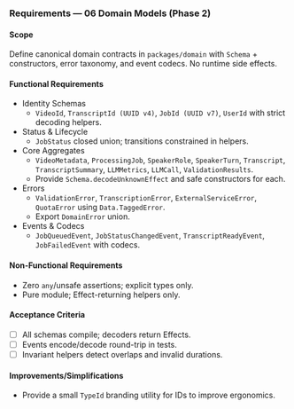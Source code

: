 ### Requirements — 06 Domain Models (Phase 2)

#### Scope

Define canonical domain contracts in `packages/domain` with `Schema` + constructors, error taxonomy, and event codecs. No runtime side effects.

#### Functional Requirements

- Identity Schemas
  - `VideoId`, `TranscriptId (UUID v4)`, `JobId (UUID v7)`, `UserId` with strict decoding helpers.
- Status & Lifecycle
  - `JobStatus` closed union; transitions constrained in helpers.
- Core Aggregates
  - `VideoMetadata`, `ProcessingJob`, `SpeakerRole`, `SpeakerTurn`, `Transcript`, `TranscriptSummary`, `LLMMetrics`, `LLMCall`, `ValidationResults`.
  - Provide `Schema.decodeUnknownEffect` and safe constructors for each.
- Errors
  - `ValidationError`, `TranscriptionError`, `ExternalServiceError`, `QuotaError` using `Data.TaggedError`.
  - Export `DomainError` union.
- Events & Codecs
  - `JobQueuedEvent`, `JobStatusChangedEvent`, `TranscriptReadyEvent`, `JobFailedEvent` with codecs.

#### Non-Functional Requirements

- Zero `any`/unsafe assertions; explicit types only.
- Pure module; Effect-returning helpers only.

#### Acceptance Criteria

- [ ] All schemas compile; decoders return Effects.
- [ ] Events encode/decode round-trip in tests.
- [ ] Invariant helpers detect overlaps and invalid durations.

#### Improvements/Simplifications

- Provide a small `TypeId` branding utility for IDs to improve ergonomics.
